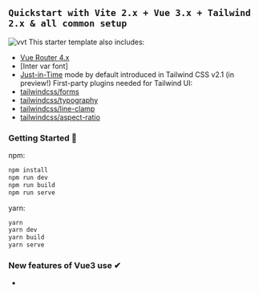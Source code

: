 ## `Quickstart with Vite 2.x + Vue 3.x + Tailwind 2.x & all common setup`
![vvt](https://user-images.githubusercontent.com/11320080/111277027-a9384c00-8640-11eb-8323-21889bd7c609.png)
This starter template also includes:
- [Vue Router 4.x](https://github.com/vuejs/vue-router-next)
- [Inter var font]
- [Just-in-Time](https://tailwindcss.com/docs/just-in-time-mode) mode by default introduced in Tailwind CSS v2.1 (in preview!)
First-party plugins needed for Tailwind UI:
- [tailwindcss/forms](https://github.com/tailwindlabs/tailwindcss-forms)
- [tailwindcss/typography](https://github.com/tailwindlabs/tailwindcss-typography)
- [tailwindcss/line-clamp](https://github.com/tailwindlabs/tailwindcss-line-clamp)
- [tailwindcss/aspect-ratio](https://github.com/tailwindlabs/tailwindcss-aspect-ratio)
### Getting Started 🚀
npm:
```sh
npm install
npm run dev
npm run build
npm run serve
```
yarn:
```sh
yarn
yarn dev
yarn build
yarn serve
```

### New features of Vue3 use ✔

- 
